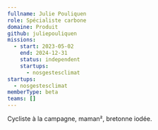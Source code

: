```yaml
---
fullname: Julie Pouliquen
role: Spécialiste carbone
domaine: Produit
github: juliepouliquen
missions:
  - start: 2023-05-02
    end: 2024-12-31
    status: independent
    startups:
      - nosgestesclimat
startups:
  - nosgestesclimat
memberType: beta
teams: []
---
```

Cycliste à la campagne, maman², bretonne iodée.